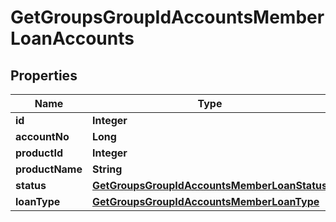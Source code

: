 # GetGroupsGroupIdAccountsMemberLoanAccounts

## Properties
Name | Type | Description | Notes
------------ | ------------- | ------------- | -------------
**id** | **Integer** |  |  [optional]
**accountNo** | **Long** |  |  [optional]
**productId** | **Integer** |  |  [optional]
**productName** | **String** |  |  [optional]
**status** | [**GetGroupsGroupIdAccountsMemberLoanStatus**](GetGroupsGroupIdAccountsMemberLoanStatus.md) |  |  [optional]
**loanType** | [**GetGroupsGroupIdAccountsMemberLoanType**](GetGroupsGroupIdAccountsMemberLoanType.md) |  |  [optional]
